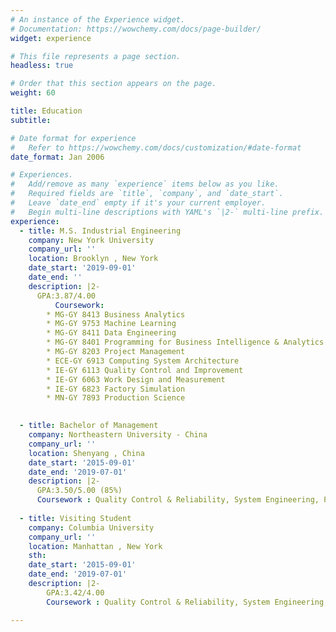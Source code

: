```yaml
---
# An instance of the Experience widget.
# Documentation: https://wowchemy.com/docs/page-builder/
widget: experience

# This file represents a page section.
headless: true

# Order that this section appears on the page.
weight: 60

title: Education
subtitle:

# Date format for experience
#   Refer to https://wowchemy.com/docs/customization/#date-format
date_format: Jan 2006

# Experiences.
#   Add/remove as many `experience` items below as you like.
#   Required fields are `title`, `company`, and `date_start`.
#   Leave `date_end` empty if it's your current employer.
#   Begin multi-line descriptions with YAML's `|2-` multi-line prefix.
experience:
  - title: M.S. Industrial Engineering
    company: New York University
    company_url: ''
    location: Brooklyn , New York
    date_start: '2019-09-01'
    date_end: ''
    description: |2-
      GPA:3.87/4.00  
          Coursework:
        * MG-GY 8413 Business Analytics
        * MG-GY 9753 Machine Learning
        * MG-GY 8411 Data Engineering
        * MG-GY 8401 Programming for Business Intelligence & Analytics
        * MG-GY 8203 Project Management
        * ECE-GY 6913 Computing System Architecture
        * IE-GY 6113 Quality Control and Improvement
        * IE-GY 6063 Work Design and Measurement
        * IE-GY 6823 Factory Simulation
        * MN-GY 7893 Production Science
        

  - title: Bachelor of Management
    company: Northeastern University - China
    company_url: ''
    location: Shenyang , China    
    date_start: '2015-09-01'
    date_end: '2019-07-01'
    description: |2- 
      GPA:3.50/5.00 (85%)  
      Coursework : Quality Control & Reliability, System Engineering, Production Planning & Control
  
  - title: Visiting Student
    company: Columbia University
    company_url: ''
    location: Manhattan , New York
    sth:  
    date_start: '2015-09-01'
    date_end: '2019-07-01'
    description: |2- 
        GPA:3.42/4.00  
        Coursework : Quality Control & Reliability, System Engineering, Production Planning & Control    

---
```


